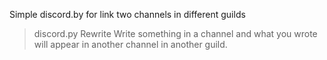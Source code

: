 Simple discord.by for link two channels in different guilds
> discord.py Rewrite
Write something in a channel and what you wrote will appear in another channel in another guild.
